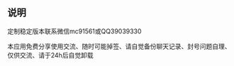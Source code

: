 <section class="wrap" style="margin-top:0px;"><article class="markdown-body" style="padding:0px;">
<h2>说明</h2>
<p>定制稳定版本联系微信mc91561或QQ39039330</p>
<p>本应用免费分享使用交流、随时可能掉签、请自觉备份聊天记录、封号问题自理、仅供交流、请于24h后自觉卸载</p>
</article></section>
